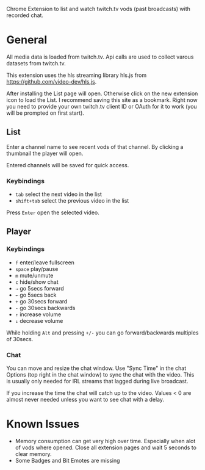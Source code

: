 Chrome Extension to list and watch twitch.tv vods (past broadcasts) with recorded chat.

# General
All media data is loaded from twitch.tv. Api calls are used to collect varous datasets from twitch.tv.

This extension uses the hls streaming library hls.js from https://github.com/video-dev/hls.js.

After installing the List page will open. Otherwise click on the new extension icon to load the List.
I recommend saving this site as a bookmark.
Right now you need to provide your own twitch.tv client ID or OAuth for it to work (you will be prompted on first start).

## List
Enter a channel name to see recent vods of that channel. By clicking a thumbnail the player will open.

Entered channels will be saved for quick access.

### Keybindings

* ```tab``` select the next video in the list
* ```shift+tab``` select the previous video in the list

Press ```Enter``` open the selected video. 

## Player

### Keybindings

* ```f``` enter/leave fullscreen
* ```space``` play/pause
* ```m``` mute/unmute
* ```c``` hide/show chat
* ```→``` go 5secs forward
* ```←``` go 5secs back
* ```+``` go 30secs forward
* ```-``` go 30secs backwards
* ```↑``` increase volume
* ```↓``` decrease volume

While holding ```Alt``` and pressing ```+/-``` you can go forward/backwards multiples of 30secs.

### Chat

You can move and resize the chat window.
Use "Sync Time" in the chat Options (top right in the chat window) to sync the chat with the video.
This is usually only needed for IRL streams that lagged during live broadcast.

If you increase the time the chat will catch up to the video.
Values < 0 are almost never needed unless you want to see chat with a delay.


# Known Issues

* Memory consumption can get very high over time. Especially when alot of vods where opened. Close all extension pages and wait 5 seconds to clear memory.
* Some Badges and Bit Emotes are missing
